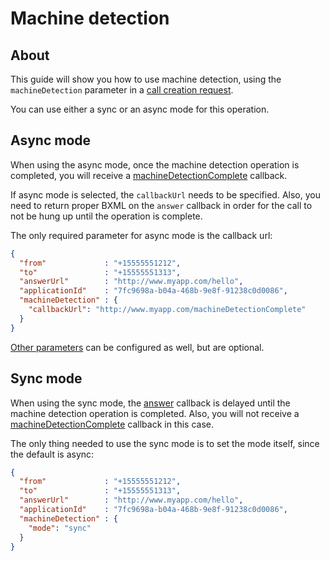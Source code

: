 # Machine detection

## About

This guide will show you how to use machine detection, using the `machineDetection` parameter in a [call creation request](../methods/calls/postCalls.md).

You can use either a sync or an async mode for this operation.

## Async mode

When using the async mode, once the machine detection operation is completed, you will receive a [machineDetectionComplete](../bxml/callbacks/machineDetectionComplete.md) callback.

If async mode is selected, the `callbackUrl` needs to be specified. Also, you need to return proper BXML on the `answer` callback in order for the call to not be hung up until the operation is complete.

The only required parameter for async mode is the callback url:

```json
{
  "from"             : "+15555551212",
  "to"               : "+15555551313",
  "answerUrl"        : "http://www.myapp.com/hello",
  "applicationId"    : "7fc9698a-b04a-468b-9e8f-91238c0d0086",
  "machineDetection" : {
    "callbackUrl": "http://www.myapp.com/machineDetectionComplete"
  }
}
```

[Other parameters](../methods/calls/postCalls.md#machine-detection-request) can be configured as well, but are optional.

## Sync mode

When using the sync mode, the [answer](../bxml/callbacks/answer.md) callback is delayed until the machine detection operation is completed. Also, you will not receive a [machineDetectionComplete](../bxml/callbacks/machineDetectionComplete.md) callback in this case.

The only thing needed to use the sync mode is to set the mode itself, since the default is async:

```json
{
  "from"             : "+15555551212",
  "to"               : "+15555551313",
  "answerUrl"        : "http://www.myapp.com/hello",
  "applicationId"    : "7fc9698a-b04a-468b-9e8f-91238c0d0086",
  "machineDetection" : {
    "mode": "sync"
  }
}
```